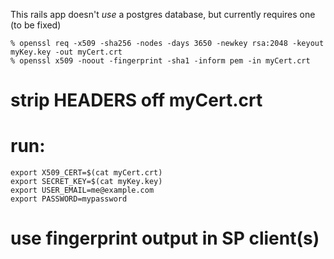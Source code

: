This rails app doesn't *use* a postgres database, but currently requires one (to be fixed)

~~~~
% openssl req -x509 -sha256 -nodes -days 3650 -newkey rsa:2048 -keyout myKey.key -out myCert.crt
% openssl x509 -noout -fingerprint -sha1 -inform pem -in myCert.crt
~~~~

# strip HEADERS off myCert.crt
# run:
~~~~
export X509_CERT=$(cat myCert.crt)
export SECRET_KEY=$(cat myKey.key)
export USER_EMAIL=me@example.com
export PASSWORD=mypassword
~~~~
# use fingerprint output in SP client(s)

